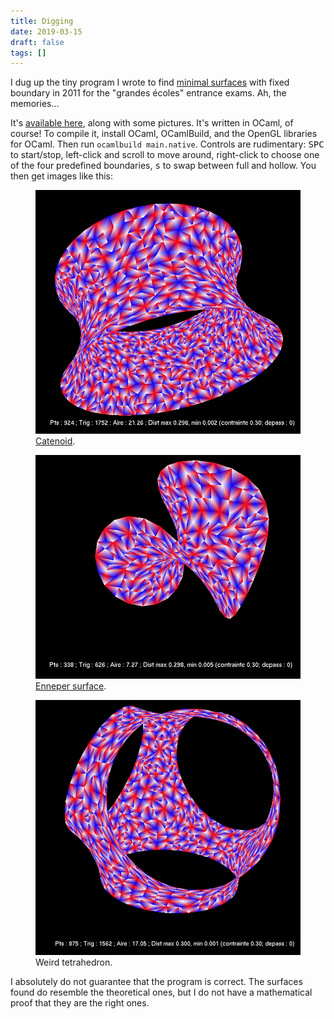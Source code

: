 ```yaml
---
title: Digging
date: 2019-03-15
draft: false
tags: []
---
```


I dug up the tiny program I wrote to find [minimal surfaces](https://en.wikipedia.org/wiki/Minimal_surface) with fixed boundary in 2011 for the "grandes écoles" entrance exams.
Ah, the memories...

It's [available here](minimale.zip), along with some pictures.
It's written in OCaml, of course!
To compile it, install OCaml, OCamlBuild, and the OpenGL libraries for OCaml.
Then run `ocamlbuild main.native`.
Controls are rudimentary: <kbd>SPC</kbd> to start/stop, left-click and scroll to move around, right-click to choose one of the four predefined boundaries, <kbd>s</kbd> to swap between full and hollow.
You then get images like this:

<div class="row">
<figure class="figure col-md-4">
<img src="catenoide.png" alt="Catenoid" class="figure-img img-fluid" />
<figcaption class="figure-caption"><a href="https://fr.wikipedia.org/wiki/Cat%C3%A9no%C3%AFde">Catenoid</a>.</figcaption>
</figure>

<figure class="figure col-md-4">
<img src="enneper.png" alt="Enneper surface" class="figure-img img-fluid" />
<figcaption class="figure-caption"><a href="https://en.wikipedia.org/wiki/Enneper_surface">Enneper surface</a>.</figcaption>
</figure>

<figure class="figure col-md-4">
<img src="tetrahedron.png" alt="Weird tetrahedron" class="figure-img img-fluid" />
<figcaption class="figure-caption">Weird tetrahedron.</figcaption>
</figure>
</div>

I absolutely do not guarantee that the program is correct.
The surfaces found do resemble the theoretical ones, but I do not have a mathematical proof that they are the right ones.
